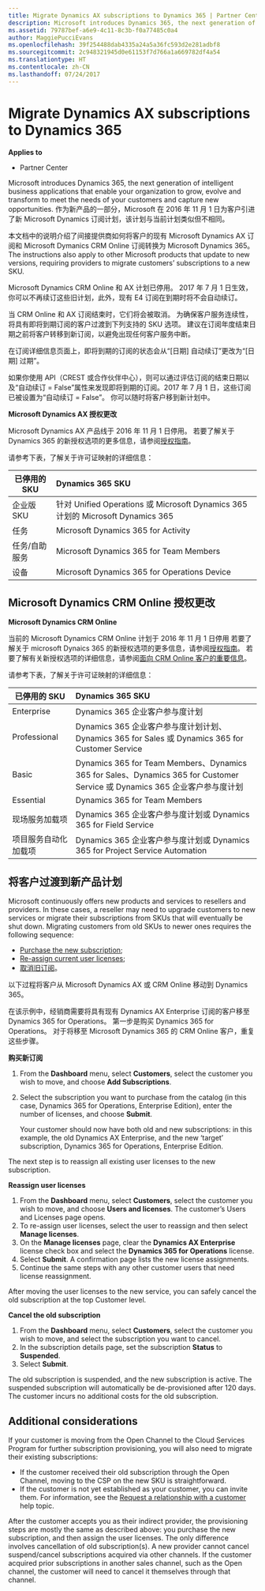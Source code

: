 ```yaml
---
title: Migrate Dynamics AX subscriptions to Dynamics 365 | Partner Center
description: Microsoft introduces Dynamics 365, the next generation of intelligent business applications that enable your organization to grow, evolve and transform to meet the needs of your customers and capture new opportunities.
ms.assetid: 79787bef-a6e9-4c11-8c3b-f0a77485c0a4
author: MaggiePucciEvans
ms.openlocfilehash: 39f254488dab4335a24a5a36fc593d2e281adbf8
ms.sourcegitcommit: 2c948321945d0e61153f7d766a1a669782df4a54
ms.translationtype: HT
ms.contentlocale: zh-CN
ms.lasthandoff: 07/24/2017
---
```

# <a name="migrate-dynamics-ax-subscriptions-to-dynamics-365"></a>Migrate Dynamics AX subscriptions to Dynamics 365

**Applies to**

-  Partner Center

Microsoft introduces Dynamics 365, the next generation of intelligent business applications that enable your organization to grow, evolve and transform to meet the needs of your customers and capture new opportunities. 作为新产品的一部分，Microsoft 在 2016 年 11 月 1 日为客户引进了新 Microsoft Dynamics 订阅计划，该计划与当前计划类似但不相同。

本文档中的说明介绍了间接提供商如何将客户的现有 Microsoft Dynamics AX 订阅和 Microsoft Dymanics CRM Online 订阅转换为 Microsoft Dynamics 365。 The instructions also apply to other Microsoft products that update to new versions, requiring providers to migrate customers’ subscriptions to a new SKU.

Microsoft Dynamics CRM Online 和 AX 计划已停用。  2017 年 7 月 1 日生效，你可以不再续订这些旧计划，此外，现有 E4 订阅在到期时将不会自动续订。

当 CRM Online 和 AX 订阅结束时，它们将会被取消。 为确保客户服务连续性，将具有即将到期订阅的客户过渡到下列支持的 SKU 选项。 建议在订阅年度结束日期之前将客户转移到新订阅，以避免出现任何客户服务中断。 

在订阅详细信息页面上，即将到期的订阅的状态会从“[日期] 自动续订”更改为“[日期] 过期”。 

如果你使用 API（CREST 或合作伙伴中心），则可以通过评估订阅的结束日期以及“自动续订 = False”属性来发现即将到期的订阅。2017 年 7 月 1 日，这些订阅已被设置为“自动续订 = False”。 你可以随时将客户移到新计划中。 

**Microsoft Dynamics AX 授权更改**

Microsoft Dynamics AX 产品线于 2016 年 11 月 1 日停用。 若要了解关于 Dynamics 365 的新授权选项的更多信息，请参阅[授权指南](http://download.microsoft.com/documents/dynamics/pricing/Dynamics_365_Enterprise_edition_Licensing_Guide.pdf)。

 请参考下表，了解关于许可证映射的详细信息：

|**已停用的 SKU**   |**Dynamics 365 SKU**   |
|-------------------|:----------------------|
|企业版 SKU|针对 Unified Operations 或 Microsoft Dynamics 365 计划的 Microsoft Dynamics 365 |
|任务|Microsoft Dynamics 365 for Activity
|任务/自助服务|Microsoft Dynamics 365 for Team Members|
|设备|Microsoft Dynamics 365 for Operations Device|

## <a name="microsoft-dynamics-crm-online-licensing-changes"></a>Microsoft Dynamics CRM Online 授权更改 

**Microsoft Dynamics CRM Online**

当前的 Microsoft Dynamics CRM Online 计划于 2016 年 11 月 1 日停用 若要了解关于 microsoft Dynaics 365 的新授权选项的更多信息，请参阅[授权指南](http://download.microsoft.com/documents/dynamics/pricing/Dynamics_365_Enterprise_edition_Licensing_Guide.pdf)。 若要了解有关新授权选项的详细信息，请参阅[面向 CRM Online 客户的重要信息](https://go.microsoft.com/fwlink/?linkid=831667)。

请参考下表，了解关于许可证映射的详细信息：

|**已停用的 SKU**   |**Dynamics 365 SKU**   |
|-------------------|:----------------------|
|Enterprise|Dynamics 365 企业客户参与度计划 |
|Professional|Dynamics 365 企业客户参与度计划计划、Dynamics 365 for Sales 或 Dynamics 365 for Customer Service|
|Basic|Dynamics 365 for Team Members、Dynamics 365 for Sales、Dynamics 365 for Customer Service 或 Dynamics 365 企业客户参与度计划|
|Essential|Dynamics 365 for Team Members|
|现场服务加载项|Dynamics 365 企业客户参与度计划或 Dynamics 365 for Field Service|
|项目服务自动化加载项|Dynamics 365 企业客户参与度计划或 Dynamics 365 for Project Service Automation|



## <a name="transition-customers-to-new-product-plans"></a>将客户过渡到新产品计划


Microsoft continuously offers new products and services to resellers and providers. In these cases, a reseller may need to upgrade customers to new services or migrate their subscriptions from SKUs that will eventually be shut down. Migrating customers from old SKUs to newer ones requires the following sequence:

-   [Purchase the new subscription](#manual-subscription-migration-purchasenewsubsc);
-   [Re-assign current user licenses](#manual-subscription-migration-reassignlicenses);
-   [取消旧订阅](#manual-subscription-migration-cancelsubscriptions)。

以下过程将客户从 Microsoft Dynamics AX 或 CRM Online 移动到 Dynamics 365。

在该示例中，经销商需要将具有现有 Dynamics AX Enterprise 订阅的客户移至 Dynamics 365 for Operations。 第一步是购买 Dynamics 365 for Operations。  对于将移至 Microsoft Dynamics 365 的 CRM Online 客户，重复这些步骤。

<a href="" id="purchasenewsubsc"></a>

**购买新订阅**

1.  From the **Dashboard** menu, select **Customers**, select the customer you wish to move, and choose **Add Subscriptions**.
2.  Select the subscription you want to purchase from the catalog (in this case, Dynamics 365 for Operations, Enterprise Edition), enter the number of licenses, and choose **Submit**.

    Your customer should now have both old and new subscriptions: in this example, the old Dynamics AX Enterprise, and the new ‘target’ subscription, Dynamics 365 for Operations, Enterprise Edition.

<a href="" id="reassignlicenses"></a> The next step is to reassign all existing user licenses to the new subscription.

**Reassign user licenses**

1.  From the **Dashboard** menu, select **Customers**, select the customer you wish to move, and choose **Users and licenses**. The customer’s Users and Licenses page opens.
2.  To re-assign user licenses, select the user to reassign and then select **Manage licenses**.
3.  On the **Manage licenses** page, clear the **Dynamics AX Enterprise** license check box and select the **Dynamics 365 for Operations** license.
4.  Select **Submit**. A confirmation page lists the new license assignments.
5.  Continue the same steps with any other customer users that need license reassignment.

<a href="" id="cancelsubscriptions"></a> After moving the user licenses to the new service, you can safely cancel the old subscription at the top Customer level.

**Cancel the old subscription**

1.  From the **Dashboard** menu, select **Customers**, select the customer you wish to move, and select the subscription you want to cancel.
2.  In the subscription details page, set the subscription **Status** to **Suspended**.
3.  Select **Submit**.

The old subscription is suspended, and the new subscription is active. The suspended subscription will automatically be de-provisioned after 120 days. The customer incurs no additional costs for the old subscription.

## <a name="additional-considerations"></a>Additional considerations


If your customer is moving from the Open Channel to the Cloud Services Program for further subscription provisioning, you will also need to migrate their existing subscriptions:

-   If the customer received their old subscription through the Open Channel, moving to the CSP on the new SKU is straightforward.
-   If the customer is not yet established as your customer, you can invite them. For information, see the [Request a relationship with a customer](https://msdn.microsoft.com/en-us/library/partnercenter/mt750320.aspx) help topic.

After the customer accepts you as their indirect provider, the provisioning steps are mostly the same as described above: you purchase the new subscription, and then assign the user licenses. The only difference involves cancellation of old subscription(s). A new provider cannot cancel suspend/cancel subscriptions acquired via other channels. If the customer acquired prior subscriptions in another sales channel, such as the Open channel, the customer will need to cancel it themselves through that channel.

 

 



